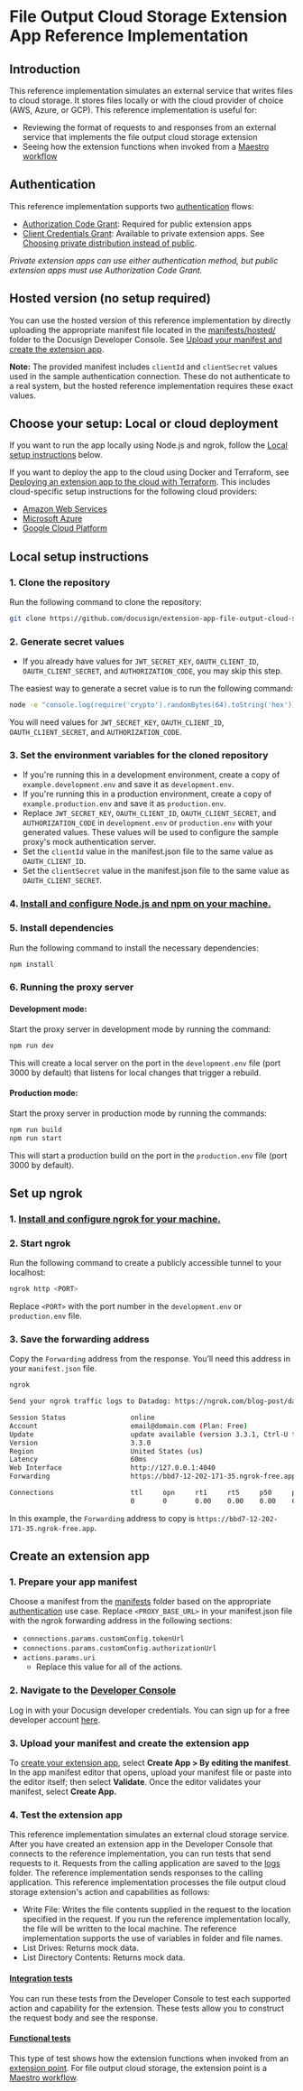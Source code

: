 # File Output Cloud Storage Extension App Reference Implementation
## Introduction
This reference implementation simulates an external service that writes files to cloud storage. It stores files locally or with the cloud provider of choice (AWS, Azure, or GCP). This reference implementation is useful for:
- Reviewing the format of requests to and responses from an external service that implements the file output cloud storage extension
- Seeing how the extension functions when invoked from a [Maestro workflow](https://support.docusign.com/s/document-item?bundleId=yff1696971835267&topicId=dnx1696972415150.html)

## Authentication
This reference implementation supports two [authentication](https://developers.docusign.com/extension-apps/build-an-extension-app/it-infrastructure/authorization/) flows:
* [Authorization Code Grant](https://developers.docusign.com/extension-apps/build-an-extension-app/it-infrastructure/authorization/#authorization-code-grant): Required for public extension apps
* [Client Credentials Grant](https://developers.docusign.com/extension-apps/build-an-extension-app/it-infrastructure/authorization/#client-credentials-grant): Available to private extension apps. See [Choosing private distribution instead of public](https://developers.docusign.com/extension-apps/extension-apps-101/choosing-private-distribution/).

*Private extension apps can use either authentication method, but public extension apps must use Authorization Code Grant.*

## Hosted version (no setup required)
You can use the hosted version of this reference implementation by directly uploading the appropriate manifest file located in the [manifests/hosted/](manifests/hosted) folder to the Docusign Developer Console. See [Upload your manifest and create the extension app](#3-upload-your-manifest-and-create-the-extension-app).

**Note:** The provided manifest includes `clientId` and `clientSecret` values used in the sample authentication connection. These do not authenticate to a real system, but the hosted reference implementation requires these exact values.

## Choose your setup: Local or cloud deployment
If you want to run the app locally using Node.js and ngrok, follow the [Local setup instructions](#local-setup-instructions) below.

If you want to deploy the app to the cloud using Docker and Terraform, see [Deploying an extension app to the cloud with Terraform](terraform/README.md). This includes cloud-specific setup instructions for the following cloud providers:
- [Amazon Web Services](https://aws.amazon.com/)
- [Microsoft Azure](https://azure.microsoft.com/)
- [Google Cloud Platform](https://cloud.google.com/)

## Local setup instructions

### 1. Clone the repository
Run the following command to clone the repository:
```bash
git clone https://github.com/docusign/extension-app-file-output-cloud-storage-reference-implementation.git
```

### 2. Generate secret values
- If you already have values for `JWT_SECRET_KEY`, `OAUTH_CLIENT_ID`, `OAUTH_CLIENT_SECRET`, and `AUTHORIZATION_CODE`, you may skip this step.

The easiest way to generate a secret value is to run the following command:
```bash
node -e "console.log(require('crypto').randomBytes(64).toString('hex'));"
```

You will need values for `JWT_SECRET_KEY`, `OAUTH_CLIENT_ID`, `OAUTH_CLIENT_SECRET`, and `AUTHORIZATION_CODE`.

### 3. Set the environment variables for the cloned repository
- If you're running this in a development environment, create a copy of `example.development.env` and save it as `development.env`.
- If you're running this in a production environment, create a copy of `example.production.env` and save it as `production.env`.
- Replace `JWT_SECRET_KEY`, `OAUTH_CLIENT_ID`, `OAUTH_CLIENT_SECRET`, and `AUTHORIZATION_CODE` in `development.env` or `production.env` with your generated values. These values will be used to configure the sample proxy's mock authentication server.
- Set the `clientId` value in the manifest.json file to the same value as `OAUTH_CLIENT_ID`.
- Set the `clientSecret` value in the manifest.json file to the same value as `OAUTH_CLIENT_SECRET`.
### 4. [Install and configure Node.js and npm on your machine.](https://docs.npmjs.com/downloading-and-installing-node-js-and-npm)
### 5. Install dependencies
Run the following command to install the necessary dependencies:
```bash
npm install
```
### 6. Running the proxy server
#### Development mode:
Start the proxy server in development mode by running the command:
```bash
npm run dev
```

This will create a local server on the port in the `development.env` file (port 3000 by default) that listens for local changes that trigger a rebuild.

#### Production mode:
Start the proxy server in production mode by running the commands:
```bash
npm run build
npm run start
```

This will start a production build on the port in the `production.env` file (port 3000 by default).
## Set up ngrok
### 1. [Install and configure ngrok for your machine.](https://ngrok.com/docs/getting-started/)
### 2. Start ngrok
Run the following command to create a publicly accessible tunnel to your localhost:

```bash
ngrok http <PORT>
```

Replace `<PORT>` with the port number in the `development.env` or `production.env` file.

### 3. Save the forwarding address
Copy the `Forwarding` address from the response. You’ll need this address in your `manifest.json` file.

```bash
ngrok

Send your ngrok traffic logs to Datadog: https://ngrok.com/blog-post/datadog-log

Session Status                online
Account                       email@domain.com (Plan: Free)
Update                        update available (version 3.3.1, Ctrl-U to update)
Version                       3.3.0
Region                        United States (us)
Latency                       60ms
Web Interface                 http://127.0.0.1:4040
Forwarding                    https://bbd7-12-202-171-35.ngrok-free.app -> http:

Connections                   ttl     opn     rt1     rt5     p50     p90
                              0       0       0.00    0.00    0.00    0.00
```

In this example, the `Forwarding` address to copy is `https://bbd7-12-202-171-35.ngrok-free.app`.
## Create an extension app
### 1. Prepare your app manifest
Choose a manifest from the [manifests](manifests/) folder based on the appropriate [authentication](#authentication) use case. Replace `<PROXY_BASE_URL>` in your manifest.json file with the ngrok forwarding address in the following sections:
- `connections.params.customConfig.tokenUrl`
- `connections.params.customConfig.authorizationUrl`
- `actions.params.uri`
   * Replace this value for all of the actions.
### 2. Navigate to the [Developer Console](https://devconsole.docusign.com/apps)
Log in with your Docusign developer credentials. You can sign up for a free developer account [here](https://www.docusign.com/developers/sandbox).
### 3. Upload your manifest and create the extension app
To [create your extension app](https://developers.docusign.com/extension-apps/build-an-extension-app/create/), select **Create App > By editing the manifest**. In the app manifest editor that opens, upload your manifest file or paste into the editor itself; then select **Validate**. Once the editor validates your manifest, select **Create App.**
### 4. Test the extension app
This reference implementation simulates an external cloud storage service. After you have created an extension app in the Developer Console that connects to the reference implementation, you can run tests that send requests to it. Requests from the calling application are saved to the [logs](logs/) folder. The reference implementation sends responses to the calling application. This reference implementation processes the file output cloud storage extension's action and capabilities as follows:
- Write File: Writes the file contents supplied in the request to the location specified in the request. If you run the reference implementation locally, the file will be written to the local machine. The reference implementation supports the use of variables in folder and file names.
- List Drives: Returns mock data.
- List Directory Contents: Returns mock data.
#### [Integration tests](https://developers.docusign.com/extension-apps/build-an-extension-app/test/integration-tests/)
You can run these tests from the Developer Console to test each supported action and capability for the extension. These tests allow you to construct the request body and see the response.
#### [Functional tests](https://developers.docusign.com/extension-apps/build-an-extension-app/test/functional-tests/)
This type of test shows how the extension functions when invoked from an [extension point](https://developers.docusign.com/extension-apps/extension-apps-101/concepts/extensions-and-extension-points/#extension-points). For file output cloud storage, the extension point is a [Maestro workflow](https://support.docusign.com/s/document-item?bundleId=yff1696971835267&topicId=dnx1696972415150.html).
